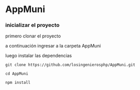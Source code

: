 # AppMuni

### inicializar el proyecto

primero clonar el proyecto 

a continuación ingresar a la carpeta AppMuni

luego instalar las dependencias 



```
git clone https://github.com/losingenierosphp/AppMuni.git

cd AppMuni

npm install
```


